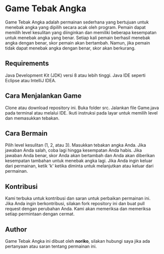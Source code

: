 # Game Tebak Angka 
Game Tebak Angka adalah permainan sederhana yang bertujuan untuk menebak angka yang dipilih secara acak oleh program. Pemain dapat memilih level kesulitan yang diinginkan dan memiliki beberapa kesempatan untuk menebak angka yang benar. Setiap kali pemain berhasil menebak angka dengan benar, skor pemain akan bertambah. Namun, jika pemain tidak dapat menebak angka dengan benar, skor akan berkurang.

## Requirements
Java Development Kit (JDK) versi 8 atau lebih tinggi.
Java IDE seperti Eclipse atau IntelliJ IDEA.
## Cara Menjalankan Game
Clone atau download repository ini.
Buka folder src.
Jalankan file Game.java pada terminal atau melalui IDE.
Ikuti instruksi pada layar untuk memilih level dan memasukkan tebakan.
## Cara Bermain
Pilih level kesulitan (1, 2, atau 3).
Masukkan tebakan angka Anda.
Jika jawaban Anda salah, coba lagi hingga kesempatan Anda habis.
Jika jawaban Anda benar, skor Anda akan bertambah dan Anda akan diberikan kesempatan tambahan untuk menebak angka lagi.
Jika Anda ingin keluar dari permainan, ketik 'k' ketika diminta untuk melanjutkan atau keluar dari permainan.
## Kontribusi
Kami terbuka untuk kontribusi dan saran untuk perbaikan permainan ini. Jika Anda ingin berkontribusi, silakan fork repository ini dan buat pull request dengan perubahan Anda. Kami akan memeriksa dan memeriksa setiap permintaan dengan cermat.

## Author
Game Tebak Angka ini dibuat oleh **noriko**, silakan hubungi saya jika ada pertanyaan atau saran tentang permainan ini.
